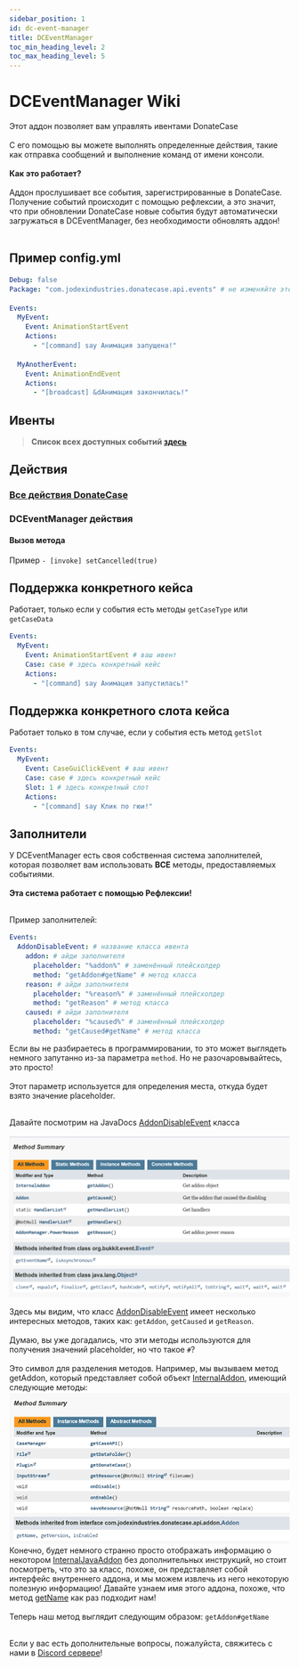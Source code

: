 ```yaml
---
sidebar_position: 1
id: dc-event-manager
title: DCEventManager
toc_min_heading_level: 2
toc_max_heading_level: 5
---
```


# DCEventManager Wiki
Этот аддон позволяет вам управлять ивентами DonateCase<br></br>
С его помощью вы можете выполнять определенные действия, такие как отправка сообщений и выполнение команд от имени консоли. <br></br>
**Как это работает?**<br></br>
Аддон прослушивает все события, зарегистрированные в DonateCase.
Получение событий происходит с помощью рефлексии, а это значит, что при обновлении DonateCase новые события будут автоматически загружаться в DCEventManager, без необходимости обновлять аддон! <br></br>

## Пример config.yml
```yml
Debug: false
Package: "com.jodexindustries.donatecase.api.events" # не изменяйте это

Events:
  MyEvent:
    Event: AnimationStartEvent
    Actions:
      - "[command] say Анимация запущена!"

  MyAnotherEvent:
    Event: AnimationEndEvent
    Actions:
      - "[broadcast] &dАнимация закончилась!"
```

## Ивенты
> **Список всех доступных событий [здесь](https://repo.jodexindustries.xyz/javadoc/releases/com/jodexindustries/donatecase/spigot/2.2.6.6/raw/com/jodexindustries/donatecase/api/events/package-summary.html)**

## Действия
### [Все действия DonateCase](../items-settings#действия)
### DCEventManager действия
#### Вызов метода
Пример
`- [invoke] setCancelled(true)`

## Поддержка конкретного кейса
Работает, только если у события есть методы `getCaseType` или `getCaseData`
```yaml
Events:
  MyEvent:
    Event: AnimationStartEvent # ваш ивент
    Case: case # здесь конкретный кейс
    Actions:
      - "[command] say Анимация запустилась!"
```

## Поддержка конкретного слота кейса
Работает только в том случае, если у события есть метод `getSlot`
```yaml
Events:
  MyEvent:
    Event: CaseGuiClickEvent # ваш ивент
    Case: case # здесь конкретный кейс
    Slot: 1 # здесь конкретный слот
    Actions:
      - "[command] say Клик по гюи!"
```

## Заполнители
У DCEventManager есть своя собственная система заполнителей, которая позволяет вам использовать **ВСЕ** методы, предоставляемых событиями.<br></br>
**Эта система работает с помощью Рефлексии!**<br></br>

Пример заполнителей:
```yaml
Events:
  AddonDisableEvent: # название класса ивента
    addon: # айди заполнителя
      placeholder: "%addon%" # заменённый плейсхолдер
      method: "getAddon#getName" # метод класса
    reason: # айди заполнителя
      placeholder: "%reason%" # заменённый плейсхолдер
      method: "getReason" # метод класса
    caused: # айди заполнителя
      placeholder: "%caused%" # заменённый плейсхолдер
      method: "getCaused#getName" # метод класса
```

Если вы не разбираетесь в программировании, то это может выглядеть немного запутанно из-за параметра `method`.
Но не разочаровывайтесь, это просто! <br></br>
Этот параметр используется для определения места, откуда будет взято значение placeholder. <br></br>

Давайте посмотрим на JavaDocs [AddonDisableEvent](https://repo.jodexindustries.xyz/javadoc/releases/com/jodexindustries/donatecase/spigot/2.2.6.6/raw/com/jodexindustries/donatecase/api/events/AddonDisableEvent.html#method-summary) класса<br></br>
![jd.png](../../assets/jd.png)

Здесь мы видим, что класс [AddonDisableEvent](https://repo.jodexindustries.xyz/javadoc/releases/com/jodexindustries/donatecase/spigot/2.2.6.6/raw/com/jodexindustries/donatecase/api/addon/internal/InternalAddon.html#method-summary) имеет несколько интересных методов, таких как: `getAddon`, `getCaused` и `getReason`. <br></br>
Думаю, вы уже догадались, что эти методы используются для получения значений placeholder, но что такое `#`? <br></br>
Это символ для разделения методов. Например, мы вызываем метод getAddon, который представляет собой объект [InternalAddon](https://repo.jodexindustries.xyz/javadoc/releases/com/jodexindustries/donatecase/spigot/2.2.6.6/raw/com/jodexindustries/donatecase/api/addon/internal/InternalAddon.html#method-summary), имеющий следующие методы:
![addon.png](../../assets/addon.png)
Конечно, будет немного странно просто отображать информацию о некотором [InternalJavaAddon](https://repo.jodexindustries.xyz/javadoc/releases/com/jodexindustries/donatecase/spigot/2.2.6.6/raw/com/jodexindustries/donatecase/api/addon/internal/InternalAddon.html#method-summary) без дополнительных инструкций, но стоит посмотреть, что это за класс, похоже, он представляет собой интерфейс внутреннего аддона, и мы можем извлечь из него некоторую полезную информацию! Давайте узнаем имя этого аддона, похоже, что метод [getName](https://repo.jodexindustries.xyz/javadoc/releases/com/jodexindustries/donatecase/spigot/2.2.6.6/raw/com/jodexindustries/donatecase/api/addon/Addon.html#getName()) как раз подходит нам! <br></br>
Теперь наш метод выглядит следующим образом: `getAddon#getName`<br></br>

Если у вас есть дополнительные вопросы, пожалуйста, свяжитесь с нами в [Discord сервере](https://discord.gg/2syNtcKcgR)!